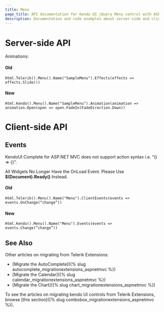 ```yaml
---
title: Menu
page_title: API documentation for Kendo UI jQuery Menu control with ASP.NET MVC
description: Documentation and code examples about server-side and client-side API for Kendo UI Menu component.
---
```


# Server-side API

Animations:

#### Old

    Html.Telerik().Menu().Name("SampleMenu").Effects(effects => effects.Slide())

#### New

    Html.Kendo().Menu().Name("SampleMenu").Animation(animation => animation.Open(open => open.FadeIn(FadeDirection.Down))

# Client-side API

## Events

KendoUI Complete for ASP.NET MVC does not support action syntax i.e. “() => {}”.

All Widgets No Longer Have the OnLoad Event. Please Use **$(Document).Ready()** Instead.

#### Old

    Html.Telerik().Menu().Name("Menu").ClientEvents(events => events.OnChange(“change”))

#### New

    Html.Kendo().Menu().Name("Menu").Events(events => events.Change(“change”))

## See Also

Other articles on migrating from Telerik Extensions:

* [Migrate the AutoComplete]({% slug autocomplete_migrationextensions_aspnetmvc %})
* [Migrate the Calendar]({% slug calendar_migrationextensions_aspnetmvc %})
* [Migrate the Chart]({% slug chart_migrationextensions_aspnetmvc %})

To see the articles on migrating kendo UI controls from Telerik Extensions, browse [this section]({% slug combobox_migrationextensions_aspnetmvc %}).
